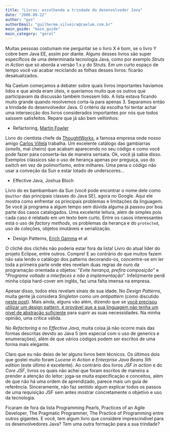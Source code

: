 ```yaml
---
title: "Livros: escolhendo a trindade do desenvolvedor Java"
date: "2006-09-22"
author: "gas"
authorEmail: "guilherme.silveira@caelum.com.br"
main_guide: "main_guide"
main_category: "geral"
---
```


Muitas pessoas costumam me perguntar se o livro X é bom, se o livro Y cobre bem Java EE, assim por diante. Alguns desses livros são super específicos de uma determinada tecnologia Java, como por exemplo _Struts in Action_ que só aborda a versão 1.x.y do Struts. Em um curto espaço de tempo você vai acabar reciclando as folhas desses livros: ficarão desatualizados.

Na Caelum começamos a debater sobre quais livros importantes havíamos lidos e que ainda eram úteis, e queríamos muito que os outros que participavam da discussão também tivessem lido. A lista estava ficando muito grande quando resolvemos corta-la para apenas 3. Separamos então a trindade do desenvolvedor Java. O critério da escolha foi tentar achar uma intersecção dos livros considerados importantes por nós que todos saíssem satisfeitos. Repare que já são bem velhinhos:

- Refactoring, [Martin Fowler](http://www.martinfowler.com/)

Livro do cientista chefe da [ThoughtWorks](http://www.thoughtworks.com/), a famosa empresa onde nosso amigo [Carlos Villela](http://lixo.org) trabalha. Um excelente catálogo das gambiarras (_smells_, mal cheiro) que acabam aparecendo no seu código e como você pode fazer para conserta-las de maneira sensata. Ok, você já sabia disso. Exemplos clássicos são o uso de herança apenas por preguiça, uso do switch em vez de polimorfismo, entre milhares. Uma pena o código não usar a conveção da Sun e estar lotado de underscores...

- Effective Java, Joshua Bloch

Livro do ex bambambam da Sun (você pode encontrar o nome dele como `@author` das principais classes do Java SE), agora no Google. Aqui ele mostra como enfrentar os principais problemas e limitações da linguagem. Se você já programa a algum tempo sem dúvida alguma já passou por boa parte dos casos catalogados. Uma excelente leitura, além de simples pois cada caso é relatado em um texto bem curto. Entre os casos interessantes está o uso de _factory methods_, os problemas da herança e do `protected`, uso de coleções, objetos imutáveis e serialização.

- Design Patterns, [Erich Gamma](http://en.wikipedia.org/wiki/Erich_Gamma) et al

O clichê dos clichês não poderia estar fora da lista! Livro do atual líder do projeto Eclipse, entre outros. Compre! E ao contrário do que muitos fazem não saia lendo o catálogo dos patterns decorando-os, concentre-se em ler toda a primeira parte onde eles revelam duas regras de ouro da programação orientada a objetos: "_Evite herança, prefira composição_" e "_Programe voltado a interfaces e não à implementação_". Infelizmente perdi minha cópia hard-cover em inglês, faz uma falta imensa na empresa.

Apesar disso, todos eles revelam sinais de sua idade. No _Design Patterns_, muita gente já considera _Singleton_ como um _antipattern_ (como discutido [neste post](https://blog.caelum.com.br/2006/08/08/singletons-e-static-perigo-a-vista/trackback/)). Mais ainda, alguns vão além, dizendo que se [você precisou utilizar um design pattern, é provável que a sua linguagem não tenha um nível de abstração suficiente](http://en.wikipedia.org/wiki/Design_pattern_(computer_science)) para suprir as suas necessidades. Na minha opinião, uma crítica válida.

No _Refactoring_ e no _Effective Java_, muita coisa já não ocorre mais das formas descritas devido ao Java 5 (em especial com o uso de generics e enumerações), além de que vários códigos podem ser escritos de uma forma mais elegante.

Claro que eu não deixo de ler alguns livros bem técnicos. Os últimos dois que gostei muito foram _Lucene in Action_ e _Enterprise Java Beans 5th edition_ (este último é excelente). Ao contrário dos livros _JSF in action_ e do _Core JSF_, livros os quais não achei que foram escritos de maneira a prender a atenção do leitor: joga-se muita especificação e conceitos, além de que não há uma ordem de aprendizado, parece mais um guia de referência. Sinceramente, não faz sentido algum explicar todos os passos de uma requisição JSF sem antes mostrar concretamente o objetivo e uso da tecnologia.

Ficaram de fora da lista Programming Pearls, Practices of an Agile Developer, The Pragmatic Programmer, The Practice of Programming entre outros gigantes. E você, tem algum livro que considere imprescindível para os desenvolvedores Java? Tem uma outra formação para a sua trindade?
